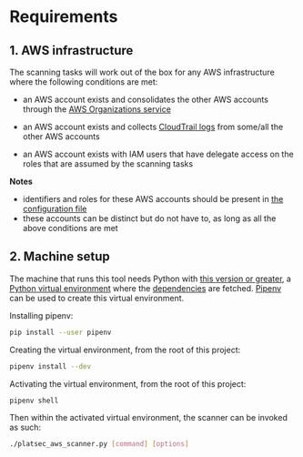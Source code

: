 # Requirements

## 1. AWS infrastructure

The scanning tasks will work out of the box for any AWS infrastructure where the following conditions are met:

-   an AWS account exists and consolidates the other AWS accounts through the
    [AWS Organizations service][aws-organizations]

-   an AWS account exists and collects [CloudTrail logs][aws-cloudtrail] from some/all the other AWS accounts

-   an AWS account exists with IAM users that have delegate access on the roles that are assumed by the scanning tasks

**Notes**

- identifiers and roles for these AWS accounts should be present in [the configuration file](configuration.md)
- these accounts can be distinct but do not have to, as long as all the above conditions are met

## 2. Machine setup

The machine that runs this tool needs Python with [this version or greater](../.python-version), a
[Python virtual environment][python-venv] where the [dependencies](../Pipfile) are fetched. [Pipenv][python-pipenv] can
be used to create this virtual environment.

Installing pipenv:

```sh
pip install --user pipenv
```

Creating the virtual environment, from the root of this project:

```sh
pipenv install --dev
```

Activating the virtual environment, from the root of this project:

```sh
pipenv shell
```

Then within the activated virtual environment, the scanner can be invoked as such:

```sh
./platsec_aws_scanner.py [command] [options]
```

[aws-cloudtrail]: https://docs.aws.amazon.com/awscloudtrail/latest/userguide/cloudtrail-user-guide.html
[aws-organizations]: https://docs.aws.amazon.com/organizations/latest/userguide/orgs_introduction.html
[python-venv]: https://docs.python.org/3/library/venv.html
[python-pipenv]: https://pipenv.pypa.io/en/latest/
